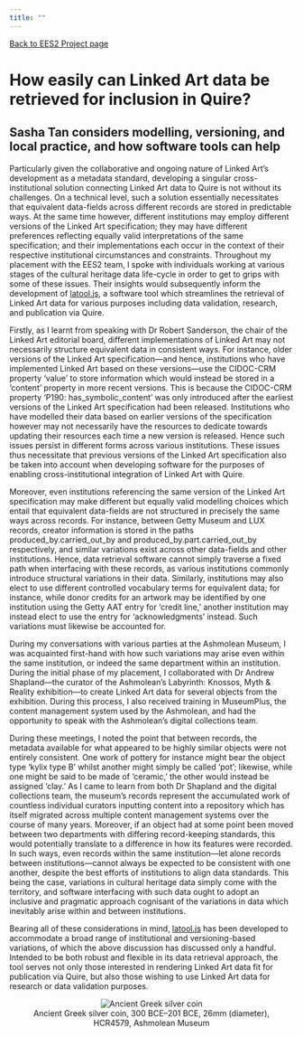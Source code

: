```yaml
---
title: ""
---
```

[Back to EES2 Project page](https://linked.art/community/projects/ees2/)

# How easily can Linked Art data be retrieved for inclusion in Quire?

## Sasha Tan considers modelling, versioning, and local practice, and how software tools can help

Particularly given the collaborative and ongoing nature of Linked Art’s development as a metadata standard, developing a singular cross-institutional solution connecting Linked Art data to Quire is not without its challenges. On a technical level, such a solution essentially necessitates that equivalent data-fields across different records are stored in predictable ways. At the same time however, different institutions may employ different versions of the Linked Art specification; they may have different preferences reflecting equally valid interpretations of the same specification; and their implementations each occur in the context of their respective institutional circumstances and constraints. Throughout my placement with the EES2 team, I spoke with individuals working at various stages of the cultural heritage data life-cycle in order to get to grips with some of these issues. Their insights would subsequently inform the development of [latool.js](https://linked.art/community/projects/ees2/docs/latool), a software tool which streamlines the retrieval of Linked Art data for various purposes including data validation, research, and publication via Quire.

Firstly, as I learnt from speaking with Dr Robert Sanderson, the chair of the Linked Art editorial board, different implementations of Linked Art may not necessarily structure equivalent data in consistent ways. For instance, older versions of the Linked Art specification—and hence, institutions who have implemented Linked Art based on these versions—use the CIDOC-CRM property ‘value’ to store information which would instead be stored in a ‘content’ property in more recent versions. This is because the CIDOC-CRM property ‘P190: has_symbolic_content’ was only introduced after the earliest versions of the Linked Art specification had been released. Institutions who have modelled their data based on earlier versions of the specification however may not necessarily have the resources to dedicate towards updating their resources each time a new version is released. Hence such issues persist in different forms across various institutions. These issues thus necessitate that previous versions of the Linked Art specification also be taken into account when developing software for the purposes of enabling cross-institutional integration of Linked Art with Quire.

Moreover, even institutions referencing the same version of the Linked Art specification may make different but equally valid modelling choices which entail that equivalent data-fields are not structured in precisely the same ways across records. For instance, between Getty Museum and LUX records, creator information is stored in the paths produced_by.carried_out_by and produced_by.part.carried_out_by respectively, and similar variations exist across other data-fields and other institutions. Hence, data retrieval software cannot simply traverse a fixed path when interfacing with these records, as various institutions commonly introduce structural variations in their data. Similarly, institutions may also elect to use different controlled vocabulary terms for equivalent data; for instance, while donor credits for an artwork may be identified by one institution using the Getty AAT entry for ‘credit line,’ another institution may instead elect to use the entry for ‘acknowledgments’ instead. Such variations must likewise be accounted for.

During my conversations with various parties at the Ashmolean Museum, I was acquainted first-hand with how such variations may arise even within the same institution, or indeed the same department within an institution. During the initial phase of my placement, I collaborated with Dr Andrew Shapland—the curator of the Ashmolean’s Labyrinth: Knossos, Myth & Reality exhibition—to create Linked Art data for several objects from the exhibition. During this process, I also received training in MuseumPlus, the content management system used by the Ashmolean, and had the opportunity to speak with the Ashmolean’s digital collections team.

During these meetings, I noted the point that between records, the metadata available for what appeared to be highly similar objects were not entirely consistent. One work of pottery for instance might bear the object type ‘kylix type B’ whilst another might simply be called ‘pot’; likewise, while one might be said to be made of ‘ceramic,’ the other would instead be assigned ‘clay.’ As I came to learn from both Dr Shapland and the digital collections team, the museum’s records represent the accumulated work of countless individual curators inputting content into a repository which has itself migrated across multiple content management systems over the course of many years. Moreover, if an object had at some point been moved between two departments with differing record-keeping standards, this would potentially translate to a difference in how its features were recorded. In such ways, even records within the same institution—let alone records between institutions—cannot always be expected to be consistent with one another, despite the best efforts of institutions to align data standards. This being the case, variations in cultural heritage data simply come with the territory, and software interfacing with such data ought to adopt an inclusive and pragmatic approach cognisant of the variations in data which inevitably arise within and between institutions.

Bearing all of these considerations in mind, [latool.js](https://linked.art/community/projects/ees2/docs/latool) has been developed to accommodate a broad range of institutional and versioning-based variations, of which the above discussion has discussed only a handful. Intended to be both robust and flexible in its data retrieval approach, the tool serves not only those interested in rendering Linked Art data fit for publication via Quire, but also those wishing to use Linked Art data for research or data validation purposes.
 
<figure style="text-align: center;">
  <img src="https://dams.ashmus.ox.ac.uk/iiif/image/785801/full/thm/0/default.jpg" alt="Ancient Greek silver coin">
  <figcaption>Ancient Greek silver coin, 300 BCE–201 BCE, 26mm (diameter), HCR4579, Ashmolean Museum</figcaption>
</figure>
